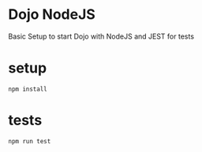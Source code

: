 # Dojo NodeJS
Basic Setup to start Dojo with NodeJS and JEST for tests

# setup
```
npm install
```

# tests
```
npm run test
```
